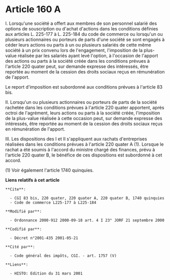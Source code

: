# Article 160 A

I. Lorsqu'une société a offert aux membres de son personnel salarié des options de souscription ou d'achat d'actions dans les
conditions définies aux articles L. 225-177 à L. 225-184 du code de commerce ou lorsqu'un ou plusieurs actionnaires ou
porteurs de parts d'une société se sont engagés à céder leurs actions ou parts à un ou plusieurs salariés de cette même
société à un prix convenu lors de l'engagement, l'imposition de la plus-value réalisée par les salariés ayant levé l'option,
à l'occasion de l'apport des actions ou parts à la société créée dans les conditions prévues à l'article 220 quater peut, sur
demande expresse des intéressés, être reportée au moment de la cession des droits sociaux reçus en rémunération de l'apport.

Le report d'imposition est subordonné aux conditions prévues à l'article 83 bis.

II. Lorsqu'un ou plusieurs actionnaires ou porteurs de parts de la société rachetée dans les conditions prévues à l'article
220 quater apportent, après octroi de l'agrément, leurs actions ou parts à la société créée, l'imposition de la plus-value
réalisée à cette occasion peut, sur demande expresse des intéressés, être reportée au moment de la cession des droits sociaux
reçus en rémunération de l'apport.

III. Les dispositions des I et II s'appliquent aux rachats d'entreprises réalisées dans les conditions prévues à l'article
220 quater A (1). Lorsque le rachat a été soumis à l'accord du ministre chargé des finances, prévu à l'article 220 quater B,
le bénéfice de ces dispositions est subordonné à cet accord.

(1) Voir également l'article 1740 quinquies.

**Liens relatifs à cet article**

	**Cite**:

	  - CGI 83 bis, 220 quater, 220 quater A, 220 quater B, 1740 quinquies
	  - Code de commerce L225-177 à L225-184

	**Modifié par**:

	  - Ordonnance 2000-912 2000-09-18 art. 4 I 23° JORF 21 septembre 2000

	**Codifié par**:

	  - Décret n°2001-435 2001-05-21

	**Cité par**:

	  - Code général des impôts, CGI. - art. 1757 (V)

	**Liens**:

	  - HISTO: Edition du 31 mars 2001
